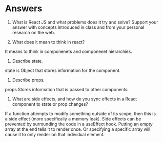 # Answers

1. What is React JS and what problems does it try and solve? Support your answer with concepts introduced in class and from your personal research on the web.

1. What does it mean to think in react?

It means to think in componenets and componenet hierarchies.


1. Describe state.

state is Object that stores information for the component.



1. Describe props.

props Stores information that is passed to other components. 




1. What are side effects, and how do you sync effects in a React component to state or prop changes?


If a function attempts to modify something outside of its scope, then this is a side effect (more specifically a memory leak). Side effects can be prevented by surrounding the code in a useEffect hook. Putting an empty array at the end tells it to render once. Or specifying a specific array will cause it to only render on that individual element.
